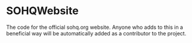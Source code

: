# SOHQWebsite
The code for the official sohq.org website. Anyone who adds to this in a beneficial way will be automatically added as a contributor to the project.

